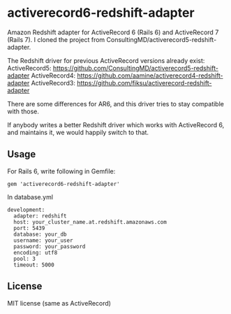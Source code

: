 activerecord6-redshift-adapter
==============================

Amazon Redshift adapter for ActiveRecord 6 (Rails 6) and ActiveRecord 7 (Rails 7).
I cloned the project from ConsultingMD/activerecord5-redshift-adapter.

The Redshift driver for previous ActiveRecord versions already exist:
ActiveRecord5: https://github.com/ConsultingMD/activerecord5-redshift-adapter
ActiveRecord4: https://github.com/aamine/activerecord4-redshift-adapter
ActiveRecord3: https://github.com/fiksu/activerecord-redshift-adapter

There are some differences for AR6, and this driver tries to stay compatible
with those.

If anybody writes a better Redshift driver which works with ActiveRecord 6,
and maintains it, we would happily switch to that.

Usage
-------------------

For Rails 6, write following in Gemfile:
```
gem 'activerecord6-redshift-adapter'
```

In database.yml
```
development:
  adapter: redshift
  host: your_cluster_name.at.redshift.amazonaws.com
  port: 5439
  database: your_db
  username: your_user
  password: your_password
  encoding: utf8
  pool: 3
  timeout: 5000
```

License
---------

MIT license (same as ActiveRecord)
